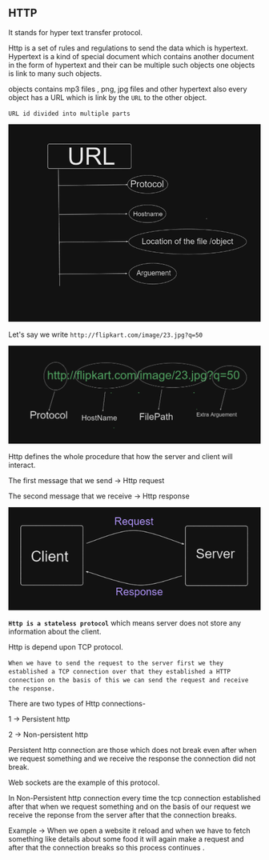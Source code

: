 ## HTTP

It stands for hyper text transfer protocol.

Http is a set of rules and regulations to send the data which is hypertext.
Hypertext is a kind of special document which contains another document in the form of hypertext and their can be multiple such objects one objects is link to many such objects.

objects contains mp3 files , png, jpg files and other hypertext also every object has a URL which is link by the `URL` to the other object.

`URL id divided into multiple parts`

![](./Assests/Screenshot%202023-04-25%20093041.png)

Let's say we write
`http://flipkart.com/image/23.jpg?q=50`

![](./Assests/Screenshot%202023-04-25%20093705.png)

Http defines the whole procedure that how the server and client will interact.

The first message that we send -> Http request

The second message that we receive -> Http response

![](./Assests/Screenshot%202023-04-25%20095335.png)

**`Http is a stateless protocol`** which means server does not store any information about the client.

Http is depend upon TCP protocol.

`When we have to send the request to the server first we they established a TCP connection over that they established a HTTP connection on the basis of this we can send the request and receive the response.`

There are two types of Http connections-

1 -> Persistent http

2 -> Non-persistent http

Persistent http connection are those which does not break even after when we request something and we receive the response the connection did not break.

Web sockets are the example of this protocol.

In Non-Persistent http connection every time the tcp connection established after that when we request something and on the basis of our request we receive the reponse from the server after that the connection breaks.

Example -> When we open a website it reload and when we have to fetch something like details about some food it will again make a request and after that the connection breaks so this process continues .
